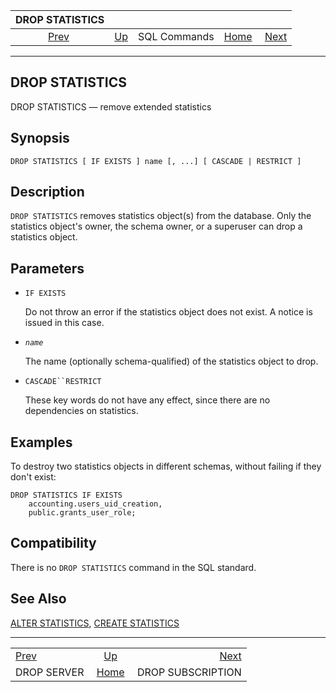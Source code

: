 <!--?xml version="1.0" encoding="UTF-8" standalone="no"?-->

|               DROP STATISTICS              |                                        |              |                                                       |                                                        |
| :----------------------------------------: | :------------------------------------- | :----------: | ----------------------------------------------------: | -----------------------------------------------------: |
| [Prev](sql-dropserver.html "DROP SERVER")  | [Up](sql-commands.html "SQL Commands") | SQL Commands | [Home](index.html "PostgreSQL 17devel Documentation") |  [Next](sql-dropsubscription.html "DROP SUBSCRIPTION") |

***

[]()

## DROP STATISTICS

DROP STATISTICS — remove extended statistics

## Synopsis

    DROP STATISTICS [ IF EXISTS ] name [, ...] [ CASCADE | RESTRICT ]

## Description

`DROP STATISTICS` removes statistics object(s) from the database. Only the statistics object's owner, the schema owner, or a superuser can drop a statistics object.

## Parameters

*   `IF EXISTS`

    Do not throw an error if the statistics object does not exist. A notice is issued in this case.

*   *`name`*

    The name (optionally schema-qualified) of the statistics object to drop.

*   `CASCADE``RESTRICT`

    These key words do not have any effect, since there are no dependencies on statistics.

## Examples

To destroy two statistics objects in different schemas, without failing if they don't exist:

    DROP STATISTICS IF EXISTS
        accounting.users_uid_creation,
        public.grants_user_role;

## Compatibility

There is no `DROP STATISTICS` command in the SQL standard.

## See Also

[ALTER STATISTICS](sql-alterstatistics.html "ALTER STATISTICS"), [CREATE STATISTICS](sql-createstatistics.html "CREATE STATISTICS")

***

|                                            |                                                       |                                                        |
| :----------------------------------------- | :---------------------------------------------------: | -----------------------------------------------------: |
| [Prev](sql-dropserver.html "DROP SERVER")  |         [Up](sql-commands.html "SQL Commands")        |  [Next](sql-dropsubscription.html "DROP SUBSCRIPTION") |
| DROP SERVER                                | [Home](index.html "PostgreSQL 17devel Documentation") |                                      DROP SUBSCRIPTION |
